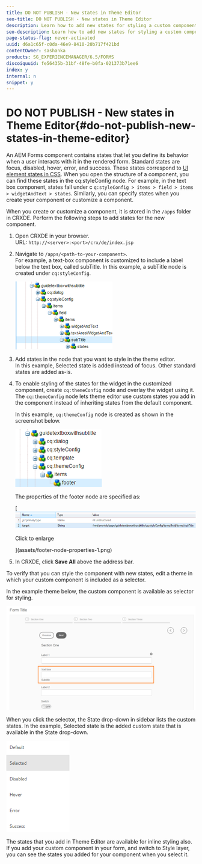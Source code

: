 ```yaml
---
title: DO NOT PUBLISH - New states in Theme Editor
seo-title: DO NOT PUBLISH - New states in Theme Editor
description: Learn how to add new states for styling a custom component in theme editor. 
seo-description: Learn how to add new states for styling a custom component in theme editor. 
page-status-flag: never-activated
uuid: d6a1c65f-c0da-46e9-8410-20b717f421bd
contentOwner: sashanka
products: SG_EXPERIENCEMANAGER/6.5/FORMS
discoiquuid: fe56435b-31bf-48fe-b0fa-021373b71ee6
index: y
internal: n
snippet: y
---
```


# DO NOT PUBLISH - New states in Theme Editor{#do-not-publish-new-states-in-theme-editor}

An AEM Forms component contains states that let you define its behavior when a user interacts with it in the rendered form. Standard states are focus, disabled, hover, error, and success. These states correspond to [UI element states in CSS](https://www.w3.org/TR/2001/CR-css3-selectors-20011113/#UIstates). When you open the structure of a component, you can find these states in the cq:styleConfig node. For example, in the text box component, states fall under c `q:styleConfig > items > field > items > widgetAndText > states`. Similarly, you can specify states when you create your component or customize a component.

When you create or customize a component, it is stored in the `/apps` folder in CRXDE. Perform the following steps to add states for the new component.

1. Open CRXDE in your browser.  
   URL: `http://<server>:<port>/crx/de/index.jsp`
1. Navigate to `/apps/<path-to-your-component>`.  
   For example, a text-box component is customized to include a label below the text box, called subTitle. In this example, a subTitle node is created under `cq:styleConfig`.

   ![The custom component node](assets/new-node-custom-component.png)

1. Add states in the node that you want to style in the theme editor.  
   In this example, Selected state is added instead of focus. Other standard states are added as-is.
1. To enable styling of the states for the widget in the customized component, create `cq:themeConfig` node and overlay the widget using it. The `cq:themeConfig` node lets theme editor use custom states you add in the component instead of inheriting states from the default component.

   In this example, `cq:themeConfig` node is created as shown in the screenshot below.

   ![The footer node under items of the theme configuration](assets/footer-node.png)

   The properties of the footer node are specified as:  

   [ ![Footer node properties](assets/footer-node-properties.png)

   Click to enlarge

   ](assets/footer-node-properties-1.png)

1. In CRXDE, click **Save All** above the address bar.

To verify that you can style the component with new states, edit a theme in which your custom component is included as a selector.

In the example theme below, the custom component is available as selector for styling. 

![Example theme with custom component highlighted](assets/theme-custom-component.png)

When you click the selector, the State drop-down in sidebar lists the custom states. In the example, Selected state is the added custom state that is available in the State drop-down. 

![New state for styling visible in the STATE field](assets/new-state-theme.png)

The states that you add in Theme Editor are available for inline styling also. If you add your custom component in your form, and switch to Style layer, you can see the states you added for your component when you select it.

<!--
<related-links>
<a href="../../../forms/using/themes.md">Themes in AEM Forms</a>
</related-links>
-->

